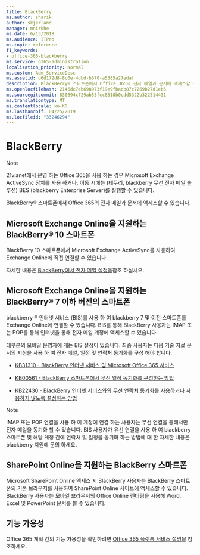```yaml
---
title: BlackBerry
ms.author: sharik
author: skjerland
manager: mnirkhe
ms.date: 6/13/2018
ms.audience: ITPro
ms.topic: reference
f1_keywords:
- office-365-blackberry
ms.service: o365-administration
localization_priority: Normal
ms.custom: Adm_ServiceDesc
ms.assetid: d6d172d8-8c0e-4dbd-b570-a5585a27edaf
description: BlackBerry® 스마트폰에서 Office 365의 전자 메일과 문서에 액세스할 수 있습니다.
ms.openlocfilehash: 2146dc7eb698973f19e9fbacb87c7269b27d1eb5
ms.sourcegitcommit: 830694c729ab53fcc8518b0cdd5322b322514431
ms.translationtype: MT
ms.contentlocale: ko-KR
ms.lasthandoff: 04/25/2019
ms.locfileid: "33246294"
---
```

# <a name="blackberry"></a>BlackBerry

> [!NOTE]
> 21vianet에서 운영 하는 Office 365을 사용 하는 경우 Microsoft Exchange ActiveSync 장치를 사용 하거나, 이동 시에는 (테두리, blackberry 무선 전자 메일 솔루션) BES (blackberry Enterprise Server)를 실행할 수 있습니다. 
  
BlackBerry® 스마트폰에서 Office 365의 전자 메일과 문서에 액세스할 수 있습니다.
  
## <a name="blackberry-10-smartphones-with-microsoft-exchange-online"></a>Microsoft Exchange Online을 지원하는 BlackBerry® 10 스마트폰

BlackBerry 10 스마트폰에서 Microsoft Exchange ActiveSync를 사용하여 Exchange Online에 직접 연결할 수 있습니다.
  
자세한 내용은 [BlackBerry에서 전자 메일 설정을](https://go.microsoft.com/fwlink/?linkid=863394)참조 하십시오.
  
## <a name="blackberry-7-and-earlier-smartphones-with-microsoft-exchange-online"></a>Microsoft Exchange Online을 지원하는 BlackBerry® 7 이하 버전의 스마트폰

blackberry ® 인터넷 서비스 (BIS)를 사용 하 여 blackberry 7 및 이전 스마트폰를 Exchange Online에 연결할 수 있습니다. BIS를 통해 BlackBerry 사용자는 IMAP 또는 POP를 통해 인터넷을 통해 전자 메일 계정에 액세스할 수 있습니다.
  
대부분의 모바일 운영자에 게는 BIS 설정이 있습니다. 최종 사용자는 다음 기술 자료 문서의 지침을 사용 하 여 전자 메일, 일정 및 연락처 동기화를 구성 해야 합니다.
  
- [KB31310 - BlackBerry 인터넷 서비스 및 Microsoft Office 365 서비스](http://go.microsoft.com/fwlink/?LinkID=826158&amp;clcid=0x409)
    
- [KB00561 - BlackBerry 스마트폰에서 무선 일정 동기화를 구성하는 방법](http://go.microsoft.com/fwlink/?LinkID=826160&amp;clcid=0x409)
    
- [KB22430 - BlackBerry 인터넷 서비스와의 무선 연락처 동기화를 사용하거나 사용하지 않도록 설정하는 방법](http://go.microsoft.com/fwlink/?LinkID=826161&amp;clcid=0x409)
    
> [!NOTE]
> IMAP 또는 POP 연결을 사용 하 여 계정에 연결 하는 사용자는 무선 연결을 통해서만 전자 메일을 동기화 할 수 있습니다. BIS 사용자가 유선 연결을 사용 하 여 blackberry 스마트폰 및 해당 계정 간에 연락처 및 일정을 동기화 하는 방법에 대 한 자세한 내용은 blackberry 지원에 문의 하세요. 
  
## <a name="blackberry-smartphones-with-sharepoint-online"></a>SharePoint Online을 지원하는 BlackBerry 스마트폰

Microsoft SharePoint Online 액세스 시 BlackBerry 사용자는 BlackBerry 스마트폰의 기본 브라우저를 사용하여 SharePoint Online 사이트에 액세스할 수 있습니다. BlackBerry 사용자는 모바일 브라우저의 Office Online 렌더링을 사용해 Word, Excel 및 PowerPoint 문서를 볼 수 있습니다.
  
## <a name="feature-availability"></a>기능 가용성

Office 365 계획 간의 기능 가용성을 확인하려면 [Office 365 플랫폼 서비스 설명](https://technet.microsoft.com/en-us/library/office-365-platform-service-description.aspx)을 참조하세요.
  

